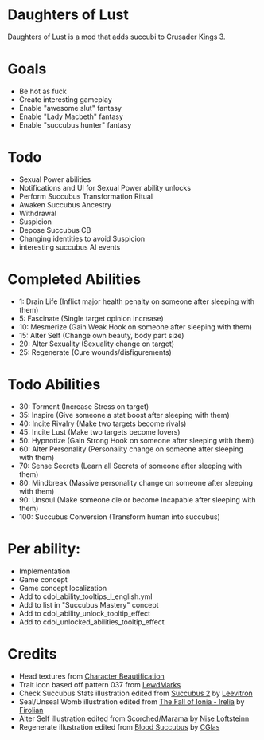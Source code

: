 # Daughters of Lust

Daughters of Lust is a mod that adds succubi to Crusader Kings 3.

# Goals

- Be hot as fuck
- Create interesting gameplay
- Enable "awesome slut" fantasy
- Enable "Lady Macbeth" fantasy
- Enable "succubus hunter" fantasy

# Todo

- Sexual Power abilities
- Notifications and UI for Sexual Power ability unlocks
- Perform Succubus Transformation Ritual
- Awaken Succubus Ancestry
- Withdrawal
- Suspicion
- Depose Succubus CB
- Changing identities to avoid Suspicion
- interesting succubus AI events

# Completed Abilities

- 1: Drain Life (Inflict major health penalty on someone after sleeping with them)
- 5: Fascinate (Single target opinion increase)
- 10: Mesmerize (Gain Weak Hook on someone after sleeping with them)
- 15: Alter Self (Change own beauty, body part size)
- 20: Alter Sexuality (Sexuality change on target)
- 25: Regenerate (Cure wounds/disfigurements)

# Todo Abilities

- 30: Torment (Increase Stress on target)
- 35: Inspire (Give someone a stat boost after sleeping with them)
- 40: Incite Rivalry (Make two targets become rivals)
- 45: Incite Lust (Make two targets become lovers)
- 50: Hypnotize (Gain Strong Hook on someone after sleeping with them)
- 60: Alter Personality (Personality change on someone after sleeping with them)
- 70: Sense Secrets (Learn all Secrets of someone after sleeping with them)
- 80: Mindbreak (Massive personality change on someone after sleeping with them)
- 90: Unsoul (Make someone die or become Incapable after sleeping with them)
- 100: Succubus Conversion (Transform human into succubus)

# Per ability:

- Implementation
- Game concept
- Game concept localization
- Add to cdol_ability_tooltips_l_english.yml
- Add to list in "Succubus Mastery" concept
- Add to cdol_ability_unlock_tooltip_effect
- Add to cdol_unlocked_abilities_tooltip_effect

# Credits

* Head textures from [Character Beautification](https://steamcommunity.com/sharedfiles/filedetails/?id=2222302033)
* Trait icon based off pattern 037 from [LewdMarks](https://www.loverslab.com/files/file/9655-lewdmarks/)
* Check Succubus Stats illustration edited from [Succubus 2](https://www.deviantart.com/leevitron/art/Succubus-2-113565769) by [Leevitron](https://www.deviantart.com/leevitron)
* Seal/Unseal Womb illustration edited from [The Fall of Ionia - Irelia](https://www.pixiv.net/en/artworks/73026071) by [Firolian](https://www.pixiv.net/en/users/20223015/)
* Alter Self illustration edited from [Scorched/Marama](https://www.artstation.com/artwork/zAOkqd) by [Nise Loftsteinn](https://www.artstation.com/nise_loftsteinn)
* Regenerate illustration edited from [Blood Succubus](https://www.deviantart.com/cglas/art/Blood-Succubus-520943014) by [CGlas](https://www.deviantart.com/cglas)